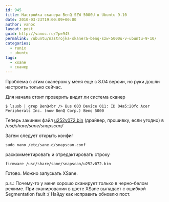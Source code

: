 ```yaml
---
id: 945
title: Настройка сканера BenQ SZW 5000U в Ubuntu 9.10
date: 2010-03-23T19:00:09+00:00
author: vanoc
layout: post
guid: http://vanoc.ru/?p=945
permalink: /ubuntu/nastrojka-skanera-benq-szw-5000u-v-ubuntu-9-10/
categories:
  - runix
  - ubuntu
tags:
  - xsane
  - сканер
---
```

Проблема с этим сканером у меня еще с 8.04 версии, но руки дошли настроить только сейчас.

Для начала стоит проверить видит ли система сканер
  
`$ lsusb | grep BenQ<br />
Bus 003 Device 011: ID 04a5:20fc Acer Peripherals Inc. (now BenQ Corp.) Benq 5000`

Теперь закинем файл [u252v072.bin](http://vanoc.ru/files/u252v072.bin.tar.gz) (драйвер, прошивку, если угодно) в _/usr/share/sane/snapscan/_ 
  
Затем следует открыть конфиг
  
`sudo nano /etc/sane.d/snapscan.conf`
  
раскомментировать и отредактировать строку
  
`firmware /usr/share/sane/snapscan/u252v072.bin`

Готово. Можно запускать XSane.

p.s.: Почему-то у меня хорошо сканирует только в черно-белом режиме. При сканировании в цвете XSane выпадает с ошибкой Segmentation fault :( Найду как исправить обновлю пост.